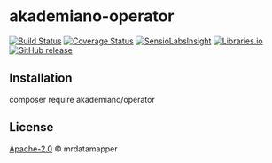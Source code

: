 # akademiano-operator
[![Build Status](https://travis-ci.org/mrdatamapper/akademiano-operator.svg?branch=master)](https://travis-ci.org/mrdatamapper/akademiano-operator)
[![Coverage Status](https://coveralls.io/repos/github/mrdatamapper/akademiano-operator/badge.svg)](https://coveralls.io/github/mrdatamapper/akademiano-operator)
[![SensioLabsInsight](https://insight.sensiolabs.com/projects/9d755589-a05f-4b98-9417-b314be1a8634/mini.png)](https://insight.sensiolabs.com/projects/9d755589-a05f-4b98-9417-b314be1a8634)
[![Libraries.io ](https://img.shields.io/librariesio/github/mrdatamapper/akademiano-operator.svg)](https://libraries.io/github/mrdatamapper/akademiano-operator)
[![GitHub release](https://img.shields.io/github/release/mrdatamapper/akademiano-operator.svg)]()


## Installation

composer require akademiano/operator


## License

[Apache-2.0](https://www.apache.org/licenses/LICENSE-2.0) © mrdatamapper
